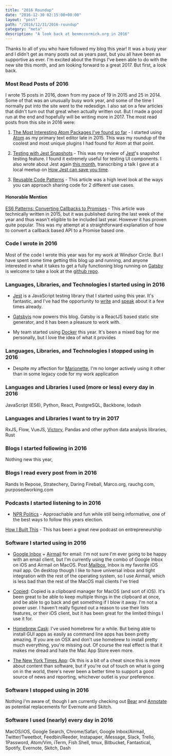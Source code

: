 ```yaml
---
title: "2016 Roundup"
date: "2016-12-30 02:15:00+00:00"
layout: "post"
path: "/2016/12/31/2016-roundup"
category: "meta"
description: "A look back at benmccormick.org in 2016"
---
```


Thanks to all of you who have followed my blog this year! It was a busy year and I didn't get as many posts out as years past, but you all have been as supportive as ever.  I'm excited about the things I've been able to do with the new site this month, and am looking forward to a great 2017.  But first, a look back.

### Most Read Posts of 2016

I wrote 15 posts in 2016, down from my pace of 19 in 2015 and 25 in 2014.  Some of that was an unusually busy work year, and some of the time I normally put into the site went to the redesdign. I also sat on a few articles that didn't turn out that great when actually written out.  But I made a good run at the end and hopefully will be writing more in 2017.  The most read posts from this site in 2016 were:

1. [The Most Interesting Atom Packages I've found so far](http://benmccormick.org/2016/01/11/the-most-interesting-atom-packages-ive-found-so-far/) - I started using [Atom](https://atom.io/) as my primary text editor late in 2015.  This was my roundup of the coolest and most unique plugins I had found for Atom at that point.  

2. [Testing with Jest Snapshots](http://benmccormick.org/2016/09/19/testing-with-jest-snapshots-first-impressions/) - This was my review of [Jest](https://facebook.github.io/jest/)'s snapshot testing feature.  I found it extremely useful for testing UI components.  I also wrote about Jest again [this month](http://benmccormick.org/2016/12/10/saving-time-with-jest/), transcribing a talk I gave at a local meetup on [How Jest can save you time](http://benmccormick.org/2016/12/10/saving-time-with-jest/).

3. [Reusable Code Patterns](http://benmccormick.org/2016/01/08/reusable-code-patterns/) - This article was a high level look at the ways you can approach sharing code for 2 different use cases.  


#### Honorable Mention

[ES6 Patterns: Converting Callbacks to Promises](http://benmccormick.org/2015/12/30/es6-patterns-converting-callbacks-to-promises/) - This article was technically written in 2015, but it was published during the last week of the year and thus wasn't eligible to be included last year. However it has proven quite popular.  This was my attempt at a straightforward explanation of how to convert a callback based API to a Promise based one.

### Code I wrote in 2016

Most of the code I wrote this year was for my work at Windsor Circle.  But I have spent some time getting this blog up and running, and anyone interested in what it takes to get a fully functioning blog running on [Gatsby](https://github.com/gatsbyjs/gatsby) is welcome to take a look at the [github repo](https://github.com/benmccormick/benmccormickorg).  


### Languages, Libraries, and Technologies I started using in 2016

- [Jest](https://facebook.github.io/jest/) is a JavaScript testing library that I started using this year. It's fantastic, and I've had the opportunity to [write](http://benmccormick.org/2016/09/19/testing-with-jest-snapshots-first-impressions/) and [speak](http://benmccormick.org/2016/12/10/saving-time-with-jest/) about it a few times already.

- [Gatsbyjs](https://github.com/gatsbyjs/gatsby) now powers this blog. Gatsby is a ReactJS based static site generator, and it has been a pleasure to work with.

- My team started using [Docker](https://www.docker.com/) this year.  It's been a mixed bag for me personally, but I love the idea of what it provides

### Languages, Libraries, and Technologies I stopped using in 2016

- Despite my affection for [Marionette](http://marionettejs.com/), I'm no longer actively using it other than in some legacy code for my work application

### Languages and Libraries I used (more or less) every day in 2016

JavaScript (ES6), Python, React, PostgreSQL, Backbone, lodash

### Languages and Libraries I want to try in 2017

RxJS, Flow, VueJS, [Victory](https://github.com/FormidableLabs/victory), Pandas and other python data analysis libraries, Rust

### Blogs I started following in 2016

Nothing new this year,

### Blogs I read every post from in 2016

Rands In Repose, Stratechery, Daring Fireball,  Marco.org, rauchg.com, purposedworking.com

### Podcasts I started listening to in 2016

- [NPR Politics](http://www.npr.org/podcasts/510310/npr-politics-podcast) - Approachable and fun while still being informative, one of the best ways to follow this years election.

[How I Built This](http://www.npr.org/podcasts/510313/how-i-built-this) - This has been a great new podcast on entrepreneurship

### Software I started using in 2016

- [Google Inbox](http://inbox.google.com) + [Airmail](http://airmailapp.com/) for email: I'm not sure I'm ever going to be happy with an email client, but I'm currently using the combo of Google Inbox on iOS and Airmail on MacOS.  Post [Mailbox](https://www.mailboxapp.com/), Inbox is my favorite iOS mail app.  On desktop though I like to have universal inbox and tight integration with the rest of the operating system, so I use Airmail, which is less bad than the rest of the MacOS mail clients I've tried

- [Copied](http://copiedapp.com/): Copied is a clipboard manager for MacOS (and sort of iOS).  It's been great to be able to keep multiple things in the clipboard at once, and be able to go back and get something if I blow it away.  I'm not a power user.  I haven't really figured out a reason to use their lists features, or their iOS client, but it has been great for the limited things I use it for.

- [Homebrew Cask](https://caskroom.github.io/): I've used homebrew for a while.  But being able to install GUI apps as easily as command line apps has been pretty amazing.  If you are on OSX and don't use homebrew to install pretty much everything, you're missing out.  Of course the real effect is that it makes me dread and hate the Mac App Store even more.

- [The New York Times App](http://www.nytimes.com/services/mobile/): Ok this is a bit of a cheat since this is more about content than software, but if you're out of touch on what is going on in the world, there's never been a better time to support a good source of news and reporting, whichever outlet is your preference.

### Software I stopped using in 2016

Nothing I'm aware of, though I am currently checking out [Bear](http://www.bear-writer.com/) and [Annotate](https://itunes.apple.com/us/app/annotate-capture-and-share/id918207447?mt=12) as potential replacements for Evernote and Skitch.

### Software I used (nearly) every day in 2016

MacOS/iOS, Google Search, Chrome/Safari, Google Inbox/Airmail, Twitter/Tweetbot, Feedbin/Reeder, Instapaper, iMessage, Slack, Trello, 1Password, Atom/Vim, iTerm, Fish Shell, tmux, Bitbucket, Fantastical, Spotify, Evernote, Skitch, Dash
